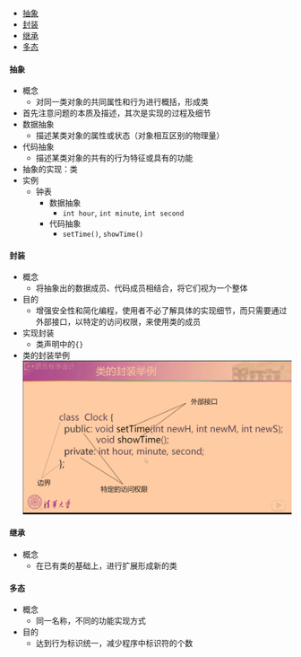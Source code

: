 - [抽象](#抽象)
- [封装](#封装)
- [继承](#继承)
- [多态](#多态)

#### 抽象
  - 概念
    - 对同一类对象的共同属性和行为进行概括，形成类
  - 首先注意问题的本质及描述，其次是实现的过程及细节
  - 数据抽象
    - 描述某类对象的属性或状态（对象相互区别的物理量）
  - 代码抽象
    - 描述某类对象的共有的行为特征或具有的功能
  - 抽象的实现：类
  - 实例
    - 钟表
        - 数据抽象
          - `int hour`, `int minute`, `int second`
        - 代码抽象
          - `setTime()`, `showTime()`
#### 封装
  - 概念
    - 将抽象出的数据成员、代码成员相结合，将它们视为一个整体
  - 目的
    - 增强安全性和简化编程，使用者不必了解具体的实现细节，而只需要通过外部接口，以特定的访问权限，来使用类的成员
  - 实现封装
    - 类声明中的`{}`
- 类的封装举例
    ![](images/类的封装举例.png)
#### 继承
  - 概念
    - 在已有类的基础上，进行扩展形成新的类
#### 多态
  - 概念
    - 同一名称，不同的功能实现方式
  - 目的
    - 达到行为标识统一，减少程序中标识符的个数
